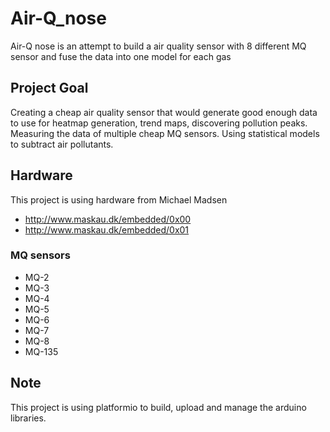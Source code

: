 # Air-Q_nose
Air-Q nose is an attempt to build a air quality sensor with 8 different MQ sensor and fuse the data into one model for each gas

## Project Goal
Creating a cheap air quality sensor that would generate good enough data to use for heatmap generation, trend maps, discovering pollution peaks.
Measuring the data of multiple cheap MQ sensors.
Using statistical models to subtract air pollutants. 

## Hardware
This project is using hardware from Michael Madsen
- http://www.maskau.dk/embedded/0x00
- http://www.maskau.dk/embedded/0x01
### MQ sensors
- MQ-2
- MQ-3
- MQ-4
- MQ-5
- MQ-6
- MQ-7
- MQ-8
- MQ-135

## Note
This project is using platformio to build, upload and manage the arduino libraries.
